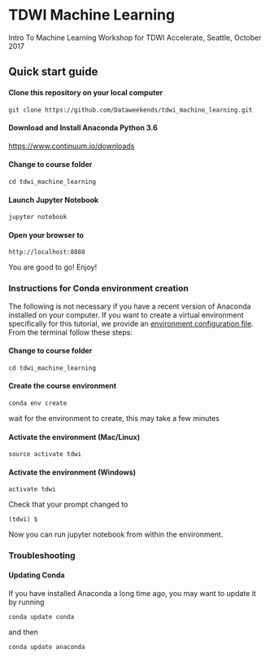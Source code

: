 # TDWI Machine Learning
Intro To Machine Learning Workshop for TDWI Accelerate, Seattle, October 2017

## Quick start guide

#### Clone this repository on your local computer

```
git clone https://github.com/Dataweekends/tdwi_machine_learning.git
```

#### Download and Install Anaconda Python 3.6

https://www.continuum.io/downloads

#### Change to course folder

```
cd tdwi_machine_learning
```

#### Launch Jupyter Notebook

```
jupyter notebook
```

#### Open your browser to

```
http://localhost:8888
```

You are good to go! Enjoy!



### Instructions for Conda environment creation

The following is not necessary if you have a recent version of Anaconda installed on your computer. If you want to create a virtual environment specifically for this tutorial, we provide an [environment configuration file](environment.yml). From the terminal follow these steps:

#### Change to course folder

```
cd tdwi_machine_learning
```

#### Create the course environment

```
conda env create
```

wait for the environment to create, this may take a few minutes

#### Activate the environment (Mac/Linux)
```
source activate tdwi
```

#### Activate the environment (Windows)
```
activate tdwi
```

Check that your prompt changed to

```
(tdwi) $
```

Now you can run jupyter notebook from within the environment.



### Troubleshooting

#### Updating Conda

If you have installed Anaconda a long time ago, you may want to update it by running

```
conda update conda
```

and then

```
conda update anaconda
```
